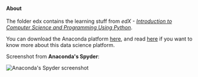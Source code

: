 #### About ####

The folder edx contains the learning stuff from _edX - [Introduction to Computer Science and Programming Using Python](https://courses.edx.org/courses/course-v1:MITx+6.00.1x+2T2017_2/course/)_.

You can download the Anaconda platform [here](https://www.anaconda.com/download/), and read [here](https://www.anaconda.com/what-is-anaconda/) if you want to know more about this data science platform.

Screenshot from __Anaconda's Spyder__:

![Anaconda's Spyder screenshot](http://choonsiong.com/public/pic/anaconda-spyder.png)